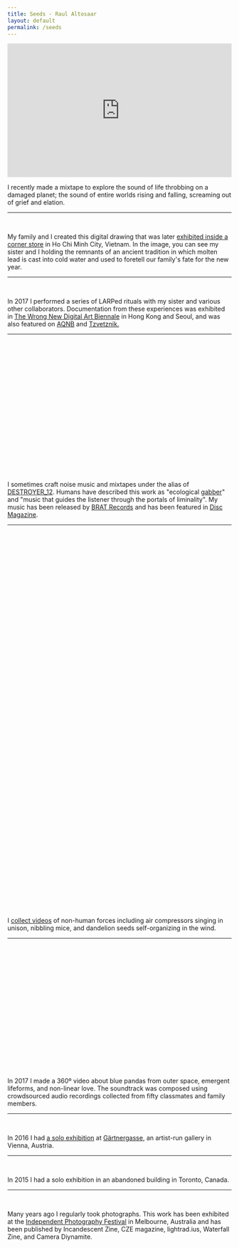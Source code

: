 ```yaml
---
title: Seeds - Raul Altosaar
layout: default
permalink: /seeds
---
```


<html>

<div class="project">

  <iframe width="100%" height="300" scrolling="no" frameborder="no" allow="autoplay" src="https://w.soundcloud.com/player/?url=https%3A//api.soundcloud.com/tracks/655004264&color=%23ff5500&auto_play=false&hide_related=true&show_comments=true&show_user=true&show_reposts=false&show_teaser=false&visual=true"></iframe>

  <p>I recently made a mixtape to explore the sound of life throbbing on a damaged planet; the sound of entire worlds rising and falling, screaming out of grief and elation.</p>

</div>

<hr>


<div class="project">

  <img class="lazy" data-src="../assets/img/pages/seeds/kariina_raul_hands_print.jpg">
  <img class="lazy" data-src="../assets/img/pages/seeds/snapdragon.jpg">

  <p>My family and I created this digital drawing that was later <a href="http://undergroundflower.com/snapdragon.html" target="_blank">exhibited inside a corner store</a> in Ho Chi Minh City, Vietnam. In the image, you can see my sister and I holding the remnants of an ancient tradition in which molten lead is cast into cold water and used to foretell our family's fate for the new year.</p>

</div>


<hr>

<div class="project">

<img class="lazy" data-src="/assets/img/pages/seeds/b.jpg">
<img class="lazy" data-src="/assets/img/pages/seeds/a.jpg">

<p>In 2017 I performed a series of LARPed rituals with my sister and various other collaborators. Documentation from these experiences was exhibited in <a href="https://thewrong.org/about" target="_blank">The Wrong New Digital Art Biennale</a> in Hong Kong and Seoul, and was also featured on <a href="https://www.aqnb.com/2017/11/15/why-do-we-appropriate-life-hacking-into-taught-identity-with-fantasy-direct-group-show-at-seouls-yongma-charm-space/" target="_blank">AQNB</a> and <a href="http://tzvetnik.online/portfolio_page/fantasy-direct-yongma-land-charm-space/" target="_blank">Tzvetznik.</a></p>

</div>


<hr>

<div class="project">

<div class="media">
<iframe class="lazy" width="100%" height="300" scrolling="no" frameborder="no" allow="autoplay" data-src="https://w.soundcloud.com/player/?url=https%3A//api.soundcloud.com/playlists/649914882%3Fsecret_token%3Ds-ZrJ5M&color=%23ff5500&auto_play=false&hide_related=false&show_comments=true&show_user=true&show_reposts=false&show_teaser=true&visual=true"></iframe>
</div>


<p>I sometimes craft noise music and mixtapes under the alias of <a href="https://soundcloud.com/destroyer_12" target="_blank">DESTROYER_12</a>. Humans have described this work as "ecological <a href="https://en.wikipedia.org/wiki/Gabber" target="_blank">gabber</a>" and "music that guides the listener through the portals of liminality". My music has been released by <a href="https://bratrecords.bandcamp.com/album/brat-compilation-volume-2-vesna" target="_blank">BRAT Records</a> and has been featured in <a href="https://soundcloud.com/discmagazine/disc-024-floating-rooftop-healing-mix-destroyer_12" target="_blank">Disc Magazine</a>.</p>

</div>

<hr>


<div class="project">

<div class="media">

<style>.embed-container { position: relative; padding-bottom: 56.25%; height: 0; overflow: hidden; max-width: 100%;} .embed-container iframe, .embed-container object, .embed-container embed { position: absolute; top: 0; left: 0; width: 100%; height: 100%;}</style><div class='embed-container'><iframe class="lazy" data-src='https://www.youtube.com/embed/Kb0CDXasjiE' frameborder='0' title ='0' allowfullscreen modestbranding='1' showinfo='0'></iframe></div>

<div class='embed-container many'><iframe class="lazy" data-src='https://www.youtube.com/embed/p-NkMdxFHtY' frameborder='0' title ='0' allowfullscreen modestbranding='1' showinfo='0'></iframe></div>

<div class='embed-container many'><iframe class="lazy" data-src='https://www.youtube.com/embed/d4KXmJRE3HU' frameborder='0' allowfullscreen></iframe></div>

</div>

<p>I <a href="https://www.youtube.com/playlist?list=PLPn69OMwH-byEcKC3_Rthq6Il8-PevHgB" target="_blank">collect videos</a> of non-human forces including air compressors singing in unison, nibbling mice, and dandelion seeds self-organizing in the wind.</p>

</div>


<hr>


<div class="project">

<div class="media">
<div class='embed-container'><iframe class="lazy" data-src='https://www.youtube.com/embed/R61n22gTkdo' frameborder='0' title ='0' allowfullscreen modestbranding='1' showinfo='0'></iframe></div>
</div>

<p>In 2017 I made a 360º video about blue pandas from outer space, emergent lifeforms, and non-linear love. The soundtrack was composed using crowdsourced audio recordings collected from fifty classmates and family members.</p>

</div>


<hr>

<div class="project">

<img class="lazy" data-src="/assets/img/pages/seeds/c.jpg">
<img class="lazy" data-src="/assets/img/pages/seeds/02.jpg">
<img class="lazy" data-src="/assets/img/pages/seeds/19.jpg">
<img class="lazy" data-src="/assets/img/pages/seeds/01.jpg">

<p>In 2016 I had <a href="https://gaertnergasse.com/2018/every-day-is-a-lifetime/" target="_blank">a solo exhibition</a> at <a href="http://gaertnergasse.com/" target="_blank">Gärtnergasse</a>, an artist-run gallery in Vienna, Austria.</p>


</div>


<hr>




<div class="project">

<img class="lazy" data-src="/assets/img/pages/seeds/hesitate1.jpg">
<img class="lazy" data-src="/assets/img/pages/seeds/hesitate2.jpg">
<img class="lazy" data-src="/assets/img/pages/seeds/hesitate3.jpg">

<p>In 2015 I had a solo exhibition in an abandoned building in Toronto, Canada.</p>

</div>



<hr>



<div class="project">

<img class="lazy" data-src="/assets/img/pages/seeds/cali_tree.jpg">
<img class="lazy" data-src="/assets/img/pages/seeds/rain.jpg">
<img class="lazy" data-src="/assets/img/pages/seeds/green.jpg">
<img class="lazy" data-src="/assets/img/pages/seeds/blue.jpg">

<p>Many years ago I regularly took photographs. This work has been exhibited at the <a href="http://i-p-f.org/" target="_blank">Independent Photography Festival</a> in Melbourne, Australia and has been published by Incandescent Zine, CZE magazine, lightrad.ius, Waterfall Zine, and Camera Diynamite.</p>

</div>

</html>

<!-- <html>

<section class="projects">

  <article class="grid-section">

  <figure class="grid-object-other">
       <img src="assets/img/pages/otherwork/arena3-min.png">
          <p>I collect knowledge about the history and future of computation. I store this knowledge in a research channel named <a href="https://www.are.na/raul-altosaar/embodied-computation" target="_blank" title="Embodied Computation">Embodied Computation</a> on are.na. </p>
  </figure>

  <figure class="grid-object-other">
       <img src="assets/img/pages/otherwork/a.jpg">
          <p>In 2017 I performed a series of virtual reality rituals with various collaborators. Documentation from these rituals was exhibited in The Wrong New Digital Art Biennale in Hong Kong and Seoul, Korea. Featured on<a href="https://www.aqnb.com/2017/11/15/why-do-we-appropriate-life-hacking-into-taught-identity-with-fantasy-direct-group-show-at-seouls-yongma-charm-space/" target="_blank" title="Embodied Computation"> AQNB</a> and <a href="http://tzvetnik.online/portfolio_page/fantasy-direct-yongma-land-charm-space/" target="_blank">Tzvetznik.</a></p>
  </figure>

  <figure class="grid-object-other">
       <iframe width="100%" height="450" scrolling="no" frameborder="no" allow="autoplay" src="https://w.soundcloud.com/player/?url=https%3A//api.soundcloud.com/playlists/649914882%3Fsecret_token%3Ds-ZrJ5M&color=%23ff5500&auto_play=false&hide_related=false&show_reposts=false&show_teaser=true&visual=true"></iframe>
          <p>I have been intermittently crafting noise music and mixtapes under the alias of <a href="https://soundcloud.com/destroyer_12" target="_blank">DESTROYER_12</a> for the past four years. Critics have described these productions as "ecological <a href="https://en.wikipedia.org/wiki/Gabber" target="_blank">gabber</a>" and "music that guides the listener through the portals of liminality". This work has been released by <a href="https://bratrecords.bandcamp.com/album/brat-compilation-volume-2-vesna" target="_blank">BRAT Records</a> and has been featured in <a href="https://soundcloud.com/discmagazine/disc-024-floating-rooftop-healing-mix-destroyer_12" target="_blank">Disc Magazine</a>. </p>
  </figure>

  <figure class="grid-object-other">
    <img src="assets/img/pages/otherwork/diamonds.jpg">
    <p>In 2017 I made <a href="https://www.youtube.com/watch?v=R61n22gTkdo" target="_blank">a 360º artwork</a> about emergent lifeforms and non-linear love. The soundtrack was composed using crowdsourced audio recordings collected from fifty classmates and family members. Featured in <a href="http://simforart.blogspot.com/2017/05/raul-altosaar-worm-video-1-injected-i.html" target="_blank">Sim Magazine</a> and <a href="https://soundcloud.com/exilevevo/i-may-not-be-ready-2-shit-out-a-liquid-diamond-and-share-it-but-i-can-try-kenji-remix" target="_blank"> remixed by Kenji Yamamoto.</a></p>
  </figure>

  <figure class="grid-object-other">
  	<img src="assets/img/pages/otherwork/c.jpg">
		<p>In 2016 I had <a href="http://gaertnergasse.com/every-day-is-a-lifetime/" target="_blank">a solo exhibition</a> at <a href="http://gaertnergasse.com/" target="_blank">Gärtnergasse</a>, an artist-run space in Vienna, Austria.</p>
  </figure>

  <figure class="grid-object-other">
  	<img src="assets/img/pages/otherwork/cali_tree.jpg">
  	<p>Many years ago I regularly took photographs. This work has been exhibited at the <a href="http://i-p-f.org/" target="_blank">Independent Photography Festival</a> in Melbourne, Australia and has been published by Incandescent Zine, CZE magazine, lightrad.ius, Waterfall Zine, and Camera Diynamite.</p>
  </figure>

</article>
</section>
</html> -->